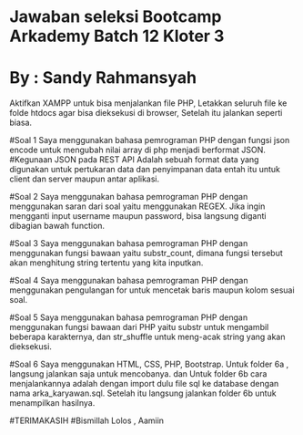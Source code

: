 # Jawaban seleksi Bootcamp Arkademy Batch 12 Kloter 3
# By : Sandy Rahmansyah

Aktifkan XAMPP untuk bisa menjalankan file PHP,
Letakkan seluruh file ke folde htdocs agar bisa dieksekusi di browser,
Setelah itu jalankan seperti biasa.

#Soal 1
Saya menggunakan bahasa pemrograman PHP dengan fungsi json encode untuk mengubah nilai array di php menjadi berformat JSON.
#Kegunaan JSON pada REST API
Adalah sebuah format data yang digunakan untuk pertukaran data dan penyimpanan data entah itu untuk client dan server maupun antar aplikasi.

#Soal 2
Saya menggunakan bahasa pemrograman PHP dengan menggunakan saran dari soal yaitu menggunakan REGEX.
Jika ingin mengganti input username maupun password, bisa langsung diganti dibagian bawah function.

#Soal 3
Saya menggunakan bahasa pemrograman PHP dengan menggunakan fungsi bawaan yaitu substr_count, dimana fungsi tersebut akan menghitung string  tertentu yang kita inputkan.

#Soal 4
Saya menggunakan bahasa pemrograman PHP dengan menggunakan pengulangan for untuk mencetak baris maupun kolom sesuai soal.

#Soal 5
Saya menggunakan bahasa pemrograman PHP dengan menggunakan fungsi bawaan dari PHP yaitu substr untuk mengambil beberapa karakternya,
 dan str_shuffle untuk meng-acak string yang akan dieksekusi.
 
#Soal 6
Saya menggunakan HTML, CSS, PHP, Bootstrap.
Untuk folder 6a , langsung jalankan saja untuk mencobanya.
dan Untuk folder 6b cara menjalankannya adalah dengan import dulu file sql ke database dengan nama arka_karyawan.sql.
Setelah itu langsung jalankan folder 6b untuk menampilkan hasilnya.


#TERIMAKASIH
#Bismillah Lolos , Aamiin
